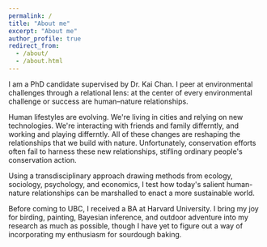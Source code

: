 ```yaml
---
permalink: /
title: "About me"
excerpt: "About me"
author_profile: true
redirect_from: 
  - /about/
  - /about.html
---
```

I am a PhD candidate supervised by Dr. Kai Chan. I peer at environmental challenges through a relational lens:  at the center of every environmental challenge or success are human–nature relationships. 

Human lifestyles are evolving. We're living in cities and relying on new technologies. We're interacting with friends and family differntly, and working and playing differntly. All of these changes are reshaping the relationships that we build with nature. Unfortunately, conservation efforts often fail to harness these new relationships, stifling ordinary people's conservation action. 

Using a transdisciplinary approach drawing methods from ecology, sociology, psychology, and economics, I test how today's salient human-nature relationships can be marshalled to enact a more sustainable world. 

Before coming to UBC, I received a  BA at Harvard University. I bring my joy for birding, painting, Bayesian inference, and outdoor adventure into my research as much as possible, though I have yet to figure out a way of incorporating my enthusiasm for sourdough baking.

